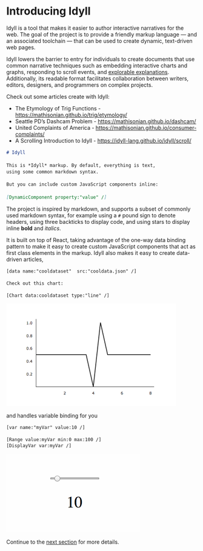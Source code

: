 
# Introducing Idyll

Idyll is a tool that makes it easier to author interactive narratives 
for the web. The goal of the project is to provide a friendly
markup language — and an associated toolchain —
that can be used to create dynamic, text-driven web pages. 
 
Idyll lowers the barrier to entry for
individuals to create documents that use common narrative techniques
such as embedding interactive charts and graphs,
responding to scroll events, and [explorable explanations](http://explorableexplanations.com/). Additionally,
its readable format facilitates
collaboration between writers, editors, designers,
and programmers on complex projects.

Check out some articles create with Idyll:

* The Etymology of Trig Functions - https://mathisonian.github.io/trig/etymology/
* Seattle PD’s Dashcam Problem - https://mathisonian.github.io/dashcam/
* United Complaints of America - https://mathisonian.github.io/consumer-complaints/
* A Scrolling Introduction to Idyll - <a href="https://idyll-lang.github.io/idyll/scroll/" target="_blank">https://idyll-lang.github.io/idyll/scroll/<a/>

```md
# Idyll

This is *Idyll* markup. By default, everything is text,
using some common markdown syntax.

But you can include custom JavaScript components inline:

[DynamicComponent property:"value" /]
```

The project is inspired by markdown, and
supports a subset of commonly used markdown
syntax, for example using a `#` pound sign
to denote headers, using three backticks to
display code, and using stars to display inline **bold** and *italics*.

It is built on top of React, taking advantage of the one-way data 
binding pattern to make it easy to create custom JavaScript components
that act as first class elements in the markup. Idyll also makes it 
easy to create data-driven articles,

```
[data name:"cooldataset"  src:"cooldata.json" /]

Check out this chart:

[Chart data:cooldataset type:"line" /]
```

![chart](images/chart.png)

and handles variable binding for you

```
[var name:"myVar" value:10 /]

[Range value:myVar min:0 max:100 /]
[DisplayVar var:myVar /]
```

![displayvar](images/displayvar.gif)



Continue to the [next section](/getting-started) for more details.